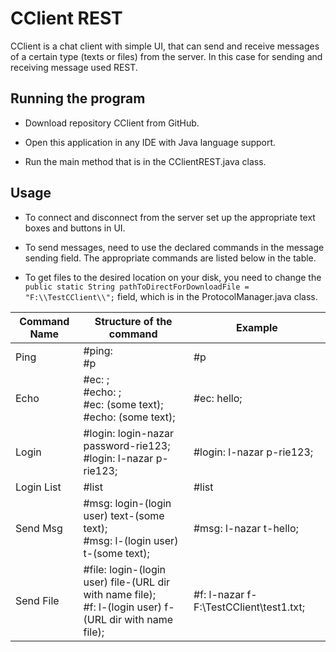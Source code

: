 # CClient REST

CClient is a chat client with simple UI, that can send and receive messages of a certain type (texts or files) from the server. 
In this case for sending and receiving message used REST.

## Running the program

* Download repository CClient from GitHub.

* Open this application in any IDE with Java language support.

* Run the main method that is in the CClientREST.java class.

## Usage

* To connect and disconnect from the server set up the appropriate text boxes and buttons in UI.

* To send messages, need to use the declared commands in the message sending field. The appropriate commands are listed below in the table.

* To get files to the desired location on your disk, you need to change the ` public static String pathToDirectForDownloadFile = "F:\\TestCClient\\";` field, which is in the ProtocolManager.java class.

Command Name |Structure of the command|Example|
-------------|------------------------|-------|
Ping|#ping: <br> #p|#p|
Echo|#ec: ; <br> #echo: ; <br> #ec: (some text); <br> #echo: (some text);|#ec: hello;|
Login|#login: login-nazar password-rie123; <br> #login: l-nazar p-rie123;| #login: l-nazar p-rie123;|
Login List|#list|#list|
Send Msg|#msg: login-(login user) text-(some text); <br> #msg: l-(login user) t-(some text);|#msg: l-nazar t-hello;|
Send File|#file: login-(login user) file-(URL dir with name file); <br> #f: l-(login user) f-(URL dir with name file);| #f: l-nazar f-F:\TestCClient\test1.txt;|

